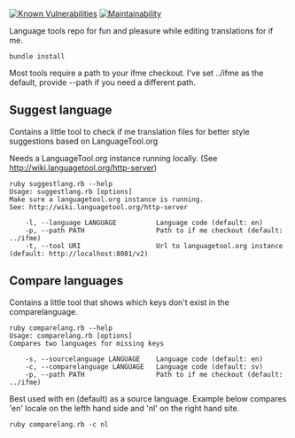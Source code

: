 [![Known Vulnerabilities](https://snyk.io/test/github/sexybiggetje/ifme-languagetools/badge.svg)](https://snyk.io/test/github/sexybiggetje/ifme-languagetools)
[![Maintainability](https://api.codeclimate.com/v1/badges/6e8f9a0185eecd01d251/maintainability)](https://codeclimate.com/github/sexybiggetje/ifme-languagetools/maintainability)

Language tools repo for fun and pleasure while editing translations for if me.

```
bundle install
```

Most tools require a path to your ifme checkout. I've set ../ifme as the default, provide --path if you need a different path.

## Suggest language
Contains a little tool to check if me translation files for better style suggestions based on LanguageTool.org

Needs a LanguageTool.org instance running locally. (See http://wiki.languagetool.org/http-server)

```
ruby suggestlang.rb --help
Usage: suggestlang.rb [options]
Make sure a languagetool.org instance is running.
See: http://wiki.languagetool.org/http-server

    -l, --language LANGUAGE          Language code (default: en)
    -p, --path PATH                  Path to if me checkout (default: ../ifme)
    -t, --tool URI                   Url to languagetool.org instance (default: http://localhost:8081/v2)
```

## Compare languages
Contains a little tool that shows which keys don't exist in the comparelanguage.
```
ruby comparelang.rb --help
Usage: comparelang.rb [options]
Compares two languages for missing keys

    -s, --sourcelanguage LANGUAGE    Language code (default: en)
    -c, --comparelanguage LANGUAGE   Language code (default: sv)
    -p, --path PATH                  Path to if me checkout (default: ../ifme)
```

Best used with en (default) as a source language. Example below compares 'en' locale on the lefth hand side and 'nl' on the right hand site.

```
ruby comparelang.rb -c nl
```